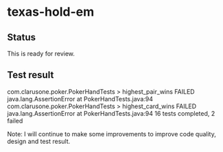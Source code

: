 # texas-hold-em
## Status
This is ready for review.

## Test result
com.clarusone.poker.PokerHandTests > highest_pair_wins FAILED
    java.lang.AssertionError at PokerHandTests.java:94
com.clarusone.poker.PokerHandTests > highest_card_wins FAILED
    java.lang.AssertionError at PokerHandTests.java:94
16 tests completed, 2 failed

Note: I will continue to make some improvements to improve code quality, design and test result.
